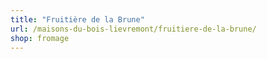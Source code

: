 ```yaml
---
title: "Fruitière de la Brune"
url: /maisons-du-bois-lievremont/fruitiere-de-la-brune/
shop: fromage
---
```


